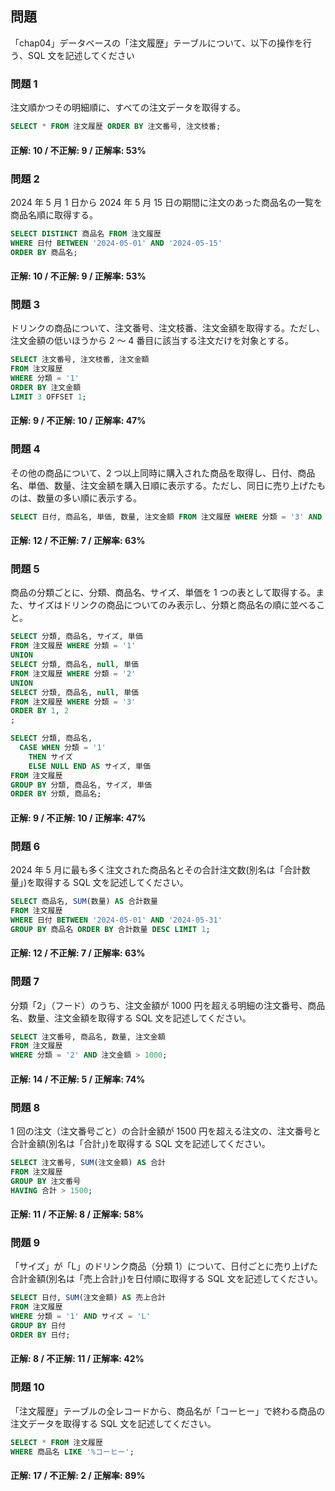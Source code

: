 ## 問題

「chap04」データベースの「注文履歴」テーブルについて、以下の操作を行う、SQL 文を記述してください

### 問題 1

注文順かつその明細順に、すべての注文データを取得する。

```sql
SELECT * FROM 注文履歴 ORDER BY 注文番号, 注文枝番;
```

#### 正解: 10 / 不正解: 9 / 正解率: 53%

### 問題 2

2024 年 5 月 1 日から 2024 年 5 月 15 日の期間に注文のあった商品名の一覧を商品名順に取得する。

```sql
SELECT DISTINCT 商品名 FROM 注文履歴
WHERE 日付 BETWEEN '2024-05-01' AND '2024-05-15'
ORDER BY 商品名;
```

#### 正解: 10 / 不正解: 9 / 正解率: 53%

### 問題 3

ドリンクの商品について、注文番号、注文枝番、注文金額を取得する。ただし、注文金額の低いほうから 2 ～ 4 番目に該当する注文だけを対象とする。

```sql
SELECT 注文番号, 注文枝番, 注文金額
FROM 注文履歴
WHERE 分類 = '1'
ORDER BY 注文金額
LIMIT 3 OFFSET 1;
```

#### 正解: 9 / 不正解: 10 / 正解率: 47%

### 問題 4

その他の商品について、2 つ以上同時に購入された商品を取得し、日付、商品名、単価、数量、注文金額を購入日順に表示する。ただし、同日に売り上げたものは、数量の多い順に表示する。

```sql
SELECT 日付, 商品名, 単価, 数量, 注文金額 FROM 注文履歴 WHERE 分類 = '3' AND 数量 >= 2 ORDER BY 日付, 数量 DESC;
```

#### 正解: 12 / 不正解: 7 / 正解率: 63%

### 問題 5

商品の分類ごとに、分類、商品名、サイズ、単価を 1 つの表として取得する。また、サイズはドリンクの商品についてのみ表示し、分類と商品名の順に並べること。

```sql
SELECT 分類, 商品名, サイズ, 単価
FROM 注文履歴 WHERE 分類 = '1'
UNION
SELECT 分類, 商品名, null, 単価
FROM 注文履歴 WHERE 分類 = '2'
UNION
SELECT 分類, 商品名, null, 単価
FROM 注文履歴 WHERE 分類 = '3'
ORDER BY 1, 2
;
```

```sql
SELECT 分類, 商品名,
  CASE WHEN 分類 = '1'
    THEN サイズ
    ELSE NULL END AS サイズ, 単価
FROM 注文履歴
GROUP BY 分類, 商品名, サイズ, 単価
ORDER BY 分類, 商品名;
```

#### 正解: 9 / 不正解: 10 / 正解率: 47%

### 問題 6

2024 年 5 月に最も多く注文された商品名とその合計注文数(別名は「合計数量」)を取得する SQL 文を記述してください。

```sql
SELECT 商品名, SUM(数量) AS 合計数量
FROM 注文履歴
WHERE 日付 BETWEEN '2024-05-01' AND '2024-05-31'
GROUP BY 商品名 ORDER BY 合計数量 DESC LIMIT 1;
```

#### 正解: 12 / 不正解: 7 / 正解率: 63%

### 問題 7

分類「2」（フード）のうち、注文金額が 1000 円を超える明細の注文番号、商品名、数量、注文金額を取得する SQL 文を記述してください。

```sql
SELECT 注文番号, 商品名, 数量, 注文金額
FROM 注文履歴
WHERE 分類 = '2' AND 注文金額 > 1000;
```

#### 正解: 14 / 不正解: 5 / 正解率: 74%

### 問題 8

1 回の注文（注文番号ごと）の合計金額が 1500 円を超える注文の、注文番号と合計金額(別名は「合計」)を取得する SQL 文を記述してください。

```sql
SELECT 注文番号, SUM(注文金額) AS 合計
FROM 注文履歴
GROUP BY 注文番号
HAVING 合計 > 1500;
```

#### 正解: 11 / 不正解: 8 / 正解率: 58%

### 問題 9

「サイズ」が「L」のドリンク商品（分類 1）について、日付ごとに売り上げた合計金額(別名は「売上合計」)を日付順に取得する SQL 文を記述してください。

```sql
SELECT 日付, SUM(注文金額) AS 売上合計
FROM 注文履歴
WHERE 分類 = '1' AND サイズ = 'L'
GROUP BY 日付
ORDER BY 日付;
```

#### 正解: 8 / 不正解: 11 / 正解率: 42%

### 問題 10

「注文履歴」テーブルの全レコードから、商品名が「コーヒー」で終わる商品の注文データを取得する SQL 文を記述してください。

```sql
SELECT * FROM 注文履歴
WHERE 商品名 LIKE '%コーヒー';
```

#### 正解: 17 / 不正解: 2 / 正解率: 89%
